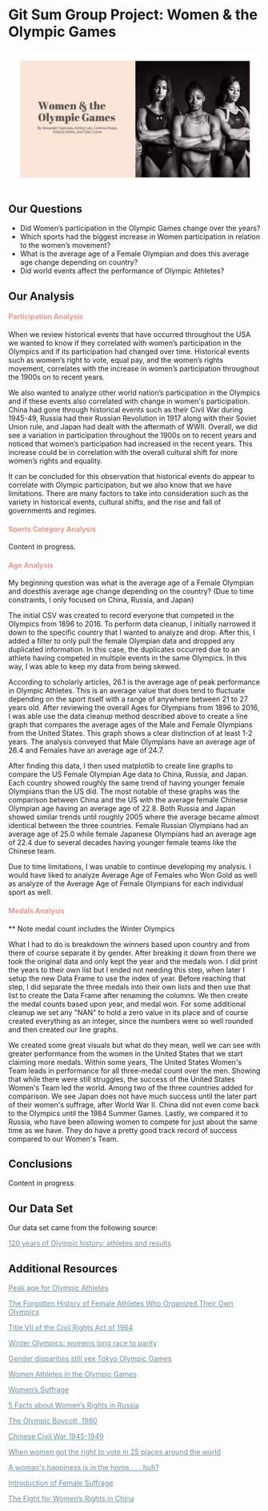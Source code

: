 # Git Sum Group Project: Women & the Olympic Games

![women-and-the-olympic-games](Visualizations/cover-women-olympics.png)

## Our Questions

* Did Women’s participation in the Olympic Games change over the years?
* Which sports had the biggest increase in Women participation in relation to the women’s movement?
* What is the average age of a Female Olympian and does this average age change depending on country?
* Did world events affect the performance of Olympic Athletes?

## Our Analysis

<h4 style="color:#F09789">Participation Analysis</h4>
<p>When we review historical events that have occurred throughout the USA we wanted to know if they correlated with women’s participation in the Olympics and if its participation had changed over time. Historical events such as women’s right to vote, equal pay, and the women’s rights movement, correlates with the increase in women’s participation throughout the 1900s on to recent years.</p> 

<p>We also wanted to analyze other world nation’s participation in the Olympics and if these events also correlated with change in women's participation. China had gone through historical events such as their Civil War during 1945-49, Russia had their Russian Revolution in 1917 along with their Soviet Union rule, and Japan had dealt with the aftermath of WWII. Overall, we did see a variation in participation throughout the 1900s on to recent years and noticed that women’s participation had increased in the recent years. This increase could be in correlation with the overall cultural shift for more women’s rights and equality.</p>

<p>It can be concluded for this observation that historical events do appear to correlate with Olympic participation, but we also know that we have limitations. There are many factors to take into consideration such as the variety in historical events, cultural shifts, and the rise and fall of governments and regimes.</p>


<h4 style="color:#F09789">Sports Category Analysis</h4>
<p>Content in progress.</p>

<h4 style="color:#F09789">Age Analysis</h4>
<p>My beginning question was what is the average age of a Female Olympian and doesthis average age change depending on the country? (Due to time constraints, I only focused on China, Russia, and Japan)</p>

<p>The initial CSV was created to record everyone that competed in the Olympics from 1896 to 2016. To perform data cleanup, I initially narrowed it down to the specific country that I wanted to analyze and drop. After this, I added a filter to only pull the female Olympian data and dropped any duplicated information. In this case, the duplicates occurred due to an athlete having competed in multiple events in the same Olympics. In this way, I was able to keep my data from being skewed.</p>

<p>According to scholarly articles, 26.1 is the average age of peak performance in Olympic Athletes. This is an average value that does tend to fluctuate depending on the sport itself with a range of anywhere between 21 to 27 years old. After reviewing the overall Ages for Olympians from 1896 to 2016, I was able use the data cleanup method described above to create a line graph that compares the average ages of the Male and Female Olympians from the United States. This graph shows a clear distinction of at least 1-2 years. The analysis conveyed that Male Olympians have an average age of 26.4 and Females have an average age of 24.7.</p>

<p>After finding this data, I then used matplotlib to create line graphs to compare the US Female Olympian Age data to China, Russia, and Japan. Each country showed roughly the same trend of having younger female Olympians than the US did. The most notable of these graphs was the comparison between China and the US with the average female Chinese Olympian age having an average age of 22.8. Both Russia and Japan showed similar trends until roughly 2005 where the average became almost identical between the three countries. Female Russian Olympians had an average age of 25.0 while female Japanese Olympians had an average age of 22.4 due to several decades having younger female teams like the Chinese team.</p>

<p>Due to time limitations, I was unable to continue developing my analysis. I would have liked to analyze Average Age of Females who Won Gold as well as analyze of the Average Age of Female Olympians for each individual sport as well.</p>



<h4 style="color:#F09789">Medals Analysis</h4>
<p>** Note medal count includes the Winter Olympics</p>

<p>What I had to do is breakdown the winners based upon country and from there of course separate it by gender. After breaking it down from there we took the original data and only kept the year and the medals won. I did print the years to their own list but I ended not needing this step, when later I setup the new Data Frame to use the index of year. Before reaching that step, I did separate the three medals into their own lists and then use that list to create the Data Frame after renaming the columns. We then create the medal counts based upon year, and medal won. For some additional cleanup we set any "NAN" to hold a zero value in its place and of course created everything as an integer, since the numbers were so well rounded and then created our line graphs.</p>

<p>We created some great visuals but what do they mean, well we can see with greater performance from the women in the United States that we start claiming more medals. Within some years, The United States Women's Team leads in performance for all three-medal count over the men. Showing that while there were still struggles, the success of the United States Women's Team led the world. Among two of the three countries added for comparison. We see Japan does not have much success until the later part of their women's suffrage, after World War II. China did not even come back to the Olympics until the 1984 Summer Games. Lastly, we compared it to Russia, who have been allowing women to compete for just about the same time as we have. They do have a pretty good track record of success compared to our Women's Team.</p>


## Conclusions
<p>Content in progress.</p>

## Our Data Set
<p>Our data set came from the following source: </p>
<a href="https://www.kaggle.com/heesoo37/120-years-of-olympic-history-athletes-and-results" title="120 years of Olympic history: athletes and results" target="_blank" style="color:#6990A4">120 years of Olympic history: athletes and results</a>


## Additional Resources

<a href="https://www.huffingtonpost.ca/2012/07/25/peak-age-for-athletes_n_1699631.html" title="Peak age for Olympic Athletes" target="_blank" style="color:#6990A4">Peak age for Olympic Athletes</a>

<a href="https://www.bitchmedia.org/article/forgotten-history-female-athletes-who-organized-their-own-olympics" title="The Forgotten History of Female Athletes Who Organized Their Own Olympics" target="_blank" style="color:#6990A4">The Forgotten History of Female Athletes Who Organized Their Own Olympics</a>

<a href="https://www.eeoc.gov/statutes/title-vii-civil-rights-act-1964" title="Title VII of the Civil Rights Act of 1964" target="_blank" style="color:#6990A4">Title VII of the Civil Rights Act of 1964</a>

<a href="https://www.theguardian.com/sport/ng-interactive/2018/feb/08/winter-olympics-womens-long-race-to-parity" title="Winter Olympics: womens long race to parity" target="_blank" style="color:#6990A4">Winter Olympics: womens long race to parity</a>

<a href="https://www.bbc.com/news/world-us-canada-57937102" title="Gender disparities still vex Tokyo Olympic Games" target="_blank" style="color:#6990A4">Gender disparities still vex Tokyo Olympic Games</a>

<a href="https://www.jhse.ua.es/article/view/2019-v14-n3-women-athletes-olympic-games" title="Women Athletes in the Olympic Games" target="_blank" style="color:#6990A4">Women Athletes in the Olympic Games</a>

<a href="https://www.history.com/topics/womens-history/the-fight-for-womens-suffrage" title="Women’s Suffrage" target="_blank" style="color:#6990A4">Women’s Suffrage</a>

<a href="https://borgenproject.org/womens-rights-in-russia/" title="5 Facts about Women’s Rights in Russia" target="_blank" style="color:#6990A4">5 Facts about Women’s Rights in Russia</a>

<a href="https://www.thoughtco.com/international-woman-suffrage-timeline-3530479" title="The Olympic Boycott, 1980" target="_blank" style="color:#6990A4">The Olympic Boycott, 1980</a>

<a href="https://www.thoughtco.com/international-woman-suffrage-timeline-3530479" title="Chinese Civil War 1945-1949" target="_blank" style="color:#6990A4">Chinese Civil War 1945-1949</a>

<a href="https://www.insider.com/when-women-around-the-world-got-the-right-to-vote-2019-2" title="When women got the right to vote in 25 places around the world" target="_blank" style="color:#6990A4">When women got the right to vote in 25 places around the world</a>

<a href="https://www.japantimes.co.jp/life/2004/10/07/language/a-womans-happiness-is-in-the-home-huh/" title="A woman's happiness is in the home . . . huh?" target="_blank" style="color:#6990A4">A woman's happiness is in the home . . . huh?</a>

<a href="http://www.crosscurrents.hawaii.edu/content.aspx?lang=eng&site=japan&theme=work&subtheme=WOMEN&unit=JWORK002" title="Introduction of Female Suffrage" target="_blank" style="color:#6990A4">Introduction of Female Suffrage</a>

<a href="https://borgenproject.org/womens-rights-in-china/" title="The Fight for Women’s Rights in China" target="_blank" style="color:#6990A4">The Fight for Women’s Rights in China</a>








 



